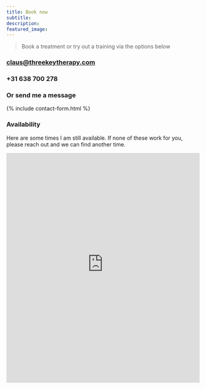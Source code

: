 ```yaml
---
title: Book now
subtitle: 
description:
featured_image: 
---
```


> Book a treatment or try out a training via the options below 

### [claus@threekeytherapy.com](mailto:claus@threekeytherapy.com)

### +31 638 700 278

### Or send me a message

{% include contact-form.html %}

### Availability

Here are some times I am still available.
If none of these work for you, please reach out and we can find another time.

<iframe id="open-web-calendar" 
    style="background:url('https://raw.githubusercontent.com/niccokunzmann/open-web-calendar/master/static/img/loaders/circular-loader.gif') center center no-repeat;"
    src="https://open-web-calendar.hosted.quelltext.eu/calendar.html?controls=next&amp;controls=previous&amp;controls=date&amp;css=.dhx_cal_navline%2C%20.dhx_scale_bar%2C%20.dhx_cal_container%2C%20.dhx_cal_header%20%7Bbackground-color%3A%20%23FAF6DB%3B%7D%0A.event%2C%20.dhx_cal_tab.active%2C%20.dhx_cal_tab.active%3Ahover%20%7Bbackground-color%3A%20%237A1502%3B%7D%20.dhx_month_head%2C%20.dhx_cal_tab%2C%20.dhx_cal_today_button%20%7Bcolor%3A%20%237A1502%3B%7D%20.dhx_cal_tab%2C%20.dhx_cal_tab.active%20%7Bborder-color%3A%20%237A1502%3B%7D%0A&amp;date=2024-04-01&amp;ending_hour=21&amp;start_of_week=work&amp;starting_hour=9&amp;tab=week&amp;tabs=&amp;title=Three%20Key%20Therapy&amp;url=https%3A%2F%2Fcalendar.proton.me%2Fapi%2Fcalendar%2Fv1%2Furl%2FTRvI-ZEcquGcUPP8tER8_LPMspT7_paTXMhvnhc9fNPrII-TaDCWBH-FCe_btlIgLy09FdxK8rcPt6XR8WHIjg%3D%3D%2Fcalendar.ics%3FCacheKey%3DPaauEkjHUSNAseHgpyck8w%253D%253D%26PassphraseKey%3DeiqOz-sbYEbNs6I0Ezfqh0if2TS-7xoBvOdkKcPMvMo%253D&amp;url=https%3A%2F%2Fcalendar.proton.me%2Fapi%2Fcalendar%2Fv1%2Furl%2FC9e31OiEwrwLnSQqgIyGWi3nH0BYdsP50BYVTo4yKkX16djqh1lhnmp1XQogZ5HBkplV9oqSqeT7w4cUNaACyQ%3D%3D%2Fcalendar.ics%3FCacheKey%3Dz5igutrCBVbqfOAomQrLIQ%253D%253D"
    sandbox="allow-scripts allow-same-origin allow-top-navigation"
    allowTransparency="true" scrolling="no" 
    frameborder="0" height="600px" width="100%"></iframe>
    